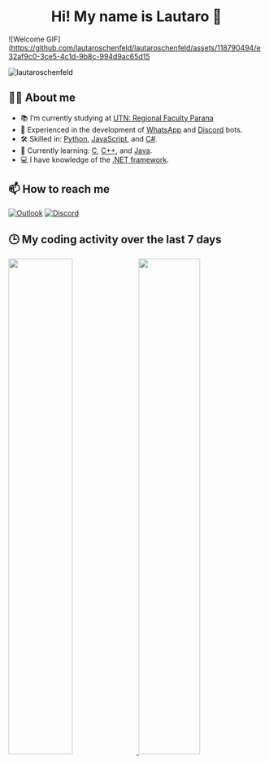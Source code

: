 <div align='center'>
   <h1 align='center'> <b>Hi! My name is Lautaro 👋</b> </h1>
</div>

![Welcome GIF](https://github.com/lautaroschenfeld/lautaroschenfeld/assets/118790494/e32af9c0-3ce5-4c1d-9b8c-994d9ac65d15

<img src="https://komarev.com/ghpvc/?username=lautaroschenfeld&label=Profile%20views&color=292929&style=for-the-badge" alt="lautaroschenfeld" style="color: black;" /> 

## 👨‍💻 About me
- 📚 I’m currently studying at [UTN: Regional Faculty Parana](https://www.frp.utn.edu.ar)
- 🤖 Experienced in the development of [WhatsApp](https://www.whatsapp.com/) and [Discord](https://discord.com/) bots.
- 🛠️ Skilled in: [Python](https://en.wikipedia.org/wiki/Python_(programming_language)), [JavaScript](https://en.wikipedia.org/wiki/JavaScript), and [C#](https://en.wikipedia.org/wiki/C_Sharp_(programming_language)).
- 🌱 Currently learning: [C](https://en.wikipedia.org/wiki/C_(programming_language)), [C++](https://en.wikipedia.org/wiki/C%2B%2B), and [Java](https://en.wikipedia.org/wiki/Java_(programming_language)).
- 💻 I have knowledge of the [.NET framework](https://en.wikipedia.org/wiki/.NET_Framework).

## 📫 How to reach me
[![Outlook](https://img.shields.io/badge/Outlook-0072C6?style=for-the-badge&logo=microsoft-outlook&logoColor=white)](mailto:lautaroschenfeld@outlook.com) [![Discord](https://img.shields.io/badge/Discord-7289DA?style=for-the-badge&logo=discord&logoColor=white)](https://discord.com/users/300261615855730699)

## 🕒 My coding activity over the last 7 days
<a href="https://wakatime.com">
  <img src="https://wakatime.com/share/@lautaroschenfeld/fe750dbb-a4e2-4491-9f4d-8db3494726ff.png" style="width: 50%; height: 50%;" />
</a>

<a href="https://wakatime.com">
  <img src="https://wakatime.com/share/@lautaroschenfeld/4cb8d966-285c-430d-856d-840ca0283af6.png" style="width: 49%; height: 50%;" />
</a>
